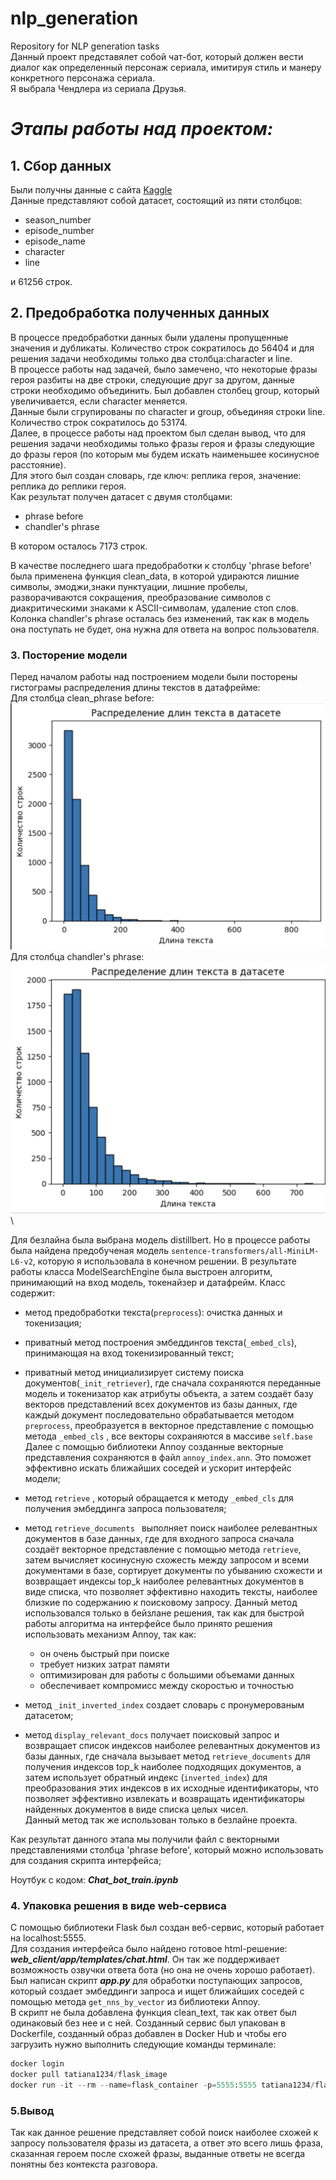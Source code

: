 # nlp_generation
Repository for NLP generation tasks\
Данный проект представялет собой чат-бот, который должен вести диалог как определенный персонаж сериала, имитируя стиль и манеру конкретного персонажа сериала.\
Я выбрала Чендлера из сериала Друзья.
 # ***Этапы работы над проектом:***
 ## 1. Сбор данных
Были получны данные с сайта [Kaggle](https://www.kaggle.com/datasets/amandam1/friends-scripts "Cсылка на репозиторий датасета")\
Данные представляют собой датасет, состоящий из пяти столбцов:
* season_number
* episode_number
* episode_name
* character
* line

и 61256 строк. 
## 2. Предобработка полученных данных


В процессе предобработки данных были удалены пропущенные значения и дубликаты. Количество строк сократилось до 56404 и для решения задачи необходимы только два столбца:character и line. \
В процессе работы над задачей, было замечено, что некоторые фразы героя разбиты на две строки, следующие друг за другом, данные строки необходимо объединить. Был добавлен столбец group, который увеличивается, если character меняется.\
Данные были сгрупированы по character и group, объединяя строки line. Количество строк сократилось до 53174.\
Далее, в процессе работы над проектом был сделан вывод, что для решения задачи необходимы только фразы героя и фразы следующие до фразы героя (по которым мы будем искать наименьшее косинусное расстояние).\
Для этого был создан словарь, где ключ: реплика героя, значение: реплика до реплики героя.\
Как результат получен датасет с двумя столбцами:
* phrase before
* chandler's phrase

В котором осталось 7173 строк.

В качестве последнего шага предобработки к столбцу  'phrase before' была применена функция clean_data, в которой удираются лишние символы, эмоджи,знаки пунктуации, лишние пробелы, разворачиваются сокращения, преобразование символов с диакритическими знаками к ASCII-символам, удаление стоп слов.\
Колонка chandler's phrase осталась без изменений, так как в модель она поступать не будет, она нужна для ответа на вопрос пользователя.

### 3. Посторение модели

Перед началом работы над построением модели были посторены гистограмы распределения длины текстов в датафрейме:\
Для столбца clean_phrase before:\
![Гистограмма для phrase before](https://github.com/BUSHUEVATATIANA/nlp_generation/blob/main/images/hist%20for%20phrase%20before.png)\
Для столбца chandler's phrase:\
![Гистограмма для phrase before](https://github.com/BUSHUEVATATIANA/nlp_generation/blob/main/images/hist%20for%20chandler's%20phrase.png)\

Для безлайна была выбрана модель distillbert. Но в процессе работы была найдена предобученая модель `sentence-transformers/all-MiniLM-L6-v2`, которую я использовала в конечном решении. В результате работы класса ModelSearchEngine была выстроен алгоритм, принимающий на вход модель, токенайзер и датафрейм.  Класс содержит:
* метод предобработки текста(`preprocess`): очистка данных и токенизация;
* приватный метод построения эмбеддингов текста(`_embed_cls`), принимающая на вход токенизированный текст;
* приватный метод инициализирует систему поиска документов(`_init_retriever`), где сначала сохраняются переданные модель и токенизатор как атрибуты объекта, а затем создаёт базу векторов представлений всех документов из базы данных, где каждый документ последовательно обрабатывается методом `preprocess`, преобразуется в векторное представление с помощью метода `_embed_cls` , все векторы сохраняются в массиве `self.base` Далее с помощью библиотеки Annoy созданные векторные представления сохраняются в файл `annoy_index.ann`. Это поможет эффективно искать ближайших соседей и ускорит интерфейс модели;
* метод `retrieve` , который обращается к методу `_embed_cls` для получения эмбеддинга запроса пользователя;
* метод `retrieve_documents ` выполняет поиск наиболее релевантных документов в базе данных, где для входного запроса сначала создаёт векторное представление с помощью метода `retrieve`, затем вычисляет косинусную схожесть между запросом и всеми документами в базе, сортирует документы по убыванию схожести и возвращает индексы top_k наиболее релевантных документов в виде списка, что позволяет эффективно находить тексты, наиболее близкие по содержанию к поисковому запросу. 
Данный метод использовался только в бейзлане решения, так как для быстрой работы алгоритма на интерфейсе было принято решения использовать механизм Annoy, так как:
    + он очень быстрый при поиске
    + требует низких затрат памяти
    + оптимизирован для работы с большими объемами данных
    + обеспечивает компромисс между скоростью и точностью


* метод `_init_inverted_index` создает словарь с пронумерованым датасетом;

* метод `display_relevant_docs` получает поисковый запрос и возвращает список индексов наиболее релевантных документов из базы данных, где сначала вызывает метод `retrieve_documents` для получения индексов top_k наиболее подходящих документов, а затем использует обратный индекс (`inverted_index`) для преобразования этих индексов в их исходные идентификаторы, что позволяет эффективно извлекать и возвращать идентификаторы найденных документов в виде списка целых чисел.\
Данный метод так же использован только в безлайне проекта.

Как результат данного этапа мы получили файл с векторными представлениями столбца 'phrase before', который можно использовать\
для создания скрипта интерфейса;

Ноутбук c кодом: ***Chat_bot_train.ipynb*** 

### 4. Упаковка решения в виде web-сервиса
С помощью библиотеки Flask был создан веб-сервис, который работает на localhost:5555.\
Для создания интерфейса было найдено готовое html-решение: ***web_client/app/templates/chat.html***. Он так же поддерживает\
возможность озвучки ответа бота (но она не очень хорошо работает).\
Был написан скрипт ***app.py*** для обработки поступающих запросов, который создает эмбеддинги запроса и ищет ближайших соседей с помощью метода `get_nns_by_vector` из библиотеки Annoy.\
В скрипт не была добавлена функция clean_text, так как ответ был одинаковый без нее и с ней.
Созданный сервис был упакован в Dockerfile, созданный образ добавлен в Docker Hub и чтобы его загрузить нужно выполнить следующие команды терминале:
```python
docker login
docker pull tatiana1234/flask_image
docker run -it --rm --name=flask_container -p=5555:5555 tatiana1234/flask_image
```
### 5.Вывод
Так как данное решение представляет собой поиск наиболее схожей к запросу пользователя фразы из датасета, а ответ это всего лишь фраза, сказанная героем после схожей фразы, выданные ответы не всегда понятны без контекста разговора. 







